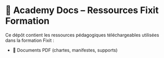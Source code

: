 # 📁 Academy Docs – Ressources Fixit Formation

Ce dépôt contient les ressources pédagogiques téléchargeables utilisées dans la formation Fixit :
- 📄 Documents PDF (chartes, manifestes, supports)
